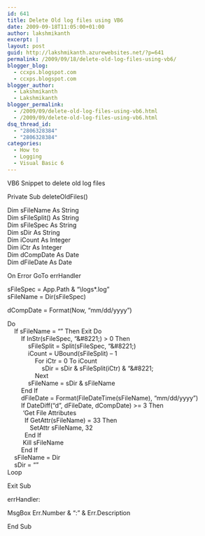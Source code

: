 ```yaml
---
id: 641
title: Delete Old log files using VB6
date: 2009-09-18T11:05:00+01:00
author: lakshmikanth
excerpt: |
layout: post
guid: http://lakshmikanth.azurewebsites.net/?p=641
permalink: /2009/09/18/delete-old-log-files-using-vb6/
blogger_blog:
  - ccxps.blogspot.com
  - ccxps.blogspot.com
blogger_author:
  - Lakshmikanth
  - Lakshmikanth
blogger_permalink:
  - /2009/09/delete-old-log-files-using-vb6.html
  - /2009/09/delete-old-log-files-using-vb6.html
dsq_thread_id:
  - "2806328384"
  - "2806328384"
categories:
  - How to
  - Logging
  - Visual Basic 6
---
```

VB6 Snippet to delete old log files

Private Sub deleteOldFiles() 

Dim sFileName As String  
Dim sFileSplit() As String  
Dim sFileSpec As String  
Dim sDir As String  
Dim iCount As Integer  
Dim iCtr As Integer  
Dim dCompDate As Date  
Dim dFileDate As Date 

On Error GoTo errHandler 

sFileSpec = App.Path & &#8220;\logs\*.log&#8221;  
sFileName = Dir(sFileSpec) 

dCompDate = Format(Now, &#8220;mm/dd/yyyy&#8221;) 

Do  
    If sFileName = &#8220;&#8221; Then Exit Do  
        If InStr(sFileSpec, &#8220;\&#8221;) > 0 Then  
            sFileSplit = Split(sFileSpec, &#8220;\&#8221;)  
            iCount = UBound(sFileSplit) &#8211; 1  
                For iCtr = 0 To iCount  
                    sDir = sDir & sFileSplit(iCtr) & &#8220;\&#8221;  
                Next  
            sFileName = sDir & sFileName  
        End If  
        dFileDate = Format(FileDateTime(sFileName), &#8220;mm/dd/yyyy&#8221;)  
        If DateDiff(&#8220;d&#8221;, dFileDate, dCompDate) >= 3 Then  
         &#8216;Get File Attributes  
          If GetAttr(sFileName) = 33 Then  
             SetAttr sFileName, 32  
          End If  
         Kill sFileName  
        End If  
    sFileName = Dir  
    sDir = &#8220;&#8221;  
Loop 

Exit Sub 

errHandler: 

MsgBox Err.Number & &#8220;:&#8221; & Err.Description 

End Sub